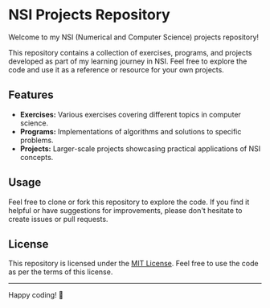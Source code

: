 # NSI Projects Repository

Welcome to my NSI (Numerical and Computer Science) projects repository!

This repository contains a collection of exercises, programs, and projects developed as part of my learning journey in NSI. Feel free to explore the code and use it as a reference or resource for your own projects.

## Features

- **Exercises:** Various exercises covering different topics in computer science.
- **Programs:** Implementations of algorithms and solutions to specific problems.
- **Projects:** Larger-scale projects showcasing practical applications of NSI concepts.

## Usage

Feel free to clone or fork this repository to explore the code. If you find it helpful or have suggestions for improvements, please don't hesitate to create issues or pull requests.

## License

This repository is licensed under the [MIT License](LICENSE). Feel free to use the code as per the terms of this license.

---

Happy coding! 🚀
